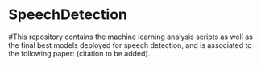 # SpeechDetection
#This repository contains the machine learning analysis scripts as well as the final best models deployed for speech detection, and is associated to the following paper: (citation to be added).


